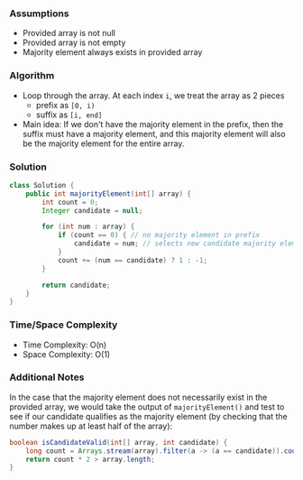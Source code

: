 ### Assumptions

- Provided array is not null
- Provided array is not empty
- Majority element always exists in provided array

### Algorithm

- Loop through the array. At each index `i`, we treat the array as 2 pieces
    - prefix as `[0, i)`
    - suffix as `[i, end]`
- Main idea: If we don't have the majority element in the prefix, then the suffix must have a majority element, and this majority element will also be the majority element for the entire array.

### Solution

```java
class Solution {
    public int majorityElement(int[] array) {
        int count = 0;
        Integer candidate = null;

        for (int num : array) {
            if (count == 0) { // no majority element in prefix
                candidate = num; // selects new candidate majority element
            }
            count += (num == candidate) ? 1 : -1;
        }

        return candidate;
    }
}
```

### Time/Space Complexity

-  Time Complexity: O(n)
- Space Complexity: O(1)

### Additional Notes

In the case that the majority element does not necessarily exist in the provided array, we would take the output of `majorityElement()` and test to see if our candidate qualifies as the majority element (by checking that the number makes up at least half of the array):

```java
boolean isCandidateValid(int[] array, int candidate) {
    long count = Arrays.stream(array).filter(a -> (a == candidate)).count();
    return count * 2 > array.length;
}
```

